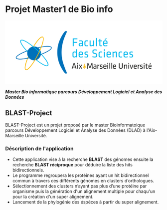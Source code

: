 # Projet Master1 de Bio info
![Aix-Marseille logo](photo/logo.png)

***Master Bio informatique parcours Développement Logiciel et Analyse des Données***

## BLAST-Project
BLAST-Project est un projet proposé par le master Bioinformatoique parcours Développement Logiciel et Analyse des Données (DLAD) à l'Aix-Marseille Université. 

### Déscription de l'application 
* Cette application vise à la recherche **BLAST** des génomes ensuite la recherche **BLAST réciproque** pour déduire la liste des hits bidirectionnels.  
* Le programme regroupera les protéines ayant un hit bidirectionnel commun à travers ces différents génomes en clusters d’orthologues.
* Sélectionnement des clusters n’ayant pas plus d’une protéine par organisme puis la génération d'un alignement multiple pour chaqu'un pour la création d'un super alignement. 
* Lancement de la phylogénie des éspèces à partir du super alignement. 
